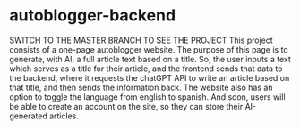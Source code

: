 # autoblogger-backend
SWITCH TO THE MASTER BRANCH TO SEE THE PROJECT
This project consists of a one-page autoblogger website. The purpose of this page is to generate, with AI, a full article text based on a title. So, the user inputs a text which serves as a title for their article, and the frontend sends that data to the backend, where it requests the chatGPT API to write an article based on that title, and then sends the information back.
The website also has an option to toggle the language from english to spanish. And soon, users will be able to create an account on the site, so they can store their AI-generated articles.
